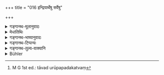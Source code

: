 +++
title = "016 इन्द्रियार्थेषु सर्वेषु"

+++

<details><summary>गङ्गानथ-मूलानुवादः</summary>

He shall not, through desires, become addicted to any sensual objects; excessive addiction to these, he shall avoid by mental reflection.—(10)
</details>

<details><summary>मेधातिथिः</summary>

इन्द्रियाणाम् अर्था विषया रूपरसादयः, तेषु **न प्रसज्येत** न सक्तिम् अत्यन्तां सेवां कुर्यात् । मनोहरा युवतयः वंशगीतं स्वादवद् रसः कर्पूरादिगन्धः रागवत् स्पर्शः- एते विषयाः । तान् नात्यन्तं सेवेत । **कामतः** कामप्रधानतया । सर्वेषु अयाचितोपमं तेष्व् अपि नित्यसेवी स्यात् । **अतिप्रसक्तिश्** चैवैषाम् । निवृत्त्युपायो ऽनेन कथ्यते । न हि वस्तुप्रसक्तिर् निवर्तितुं शक्त्या, **मनसा** तु प्रतिपक्षभावनया निवर्त्य । आदौ तावद् दुरुपपदकत्व[^५३] । उपस्थितेष्व् अपि भुक्तपूर्वेषु क्षणविरसतास्वभावश् च विनाशित्वं शास्त्रनिषेधाच् च सङ्गस्य नरकापात इत्य् एवमादि चिन्तयेत् । यथोक्तम् "न तथैतानि शक्यन्ते" (म्ध् २.९६) इति ॥ ४.१६ ॥


[^५३]:
     M G 1st ed.: tāvad urūpapadakatvaṃ
</details>

<details><summary>गङ्गानथ-भाष्यानुवादः</summary>

‘*Sensual objects*.’— Objects of sense, colour, taste, and the rest; — ‘*to these he shall not become addicted*,’—*i.e*., he shall not attend to them too much. Lovely young girls, sounds of flute and music, sweet taste, perfumes of camphor and other things, loving touch,—all these one shall not enjoy over much.

‘*Through desire*’—*i.e*., by reason of the predominating influence of desire.

In regard to all these, one should keep one’s own enjoyment under proper check; just in the same manner as one keeps one’s desire for wealth under check, by. restricting one’s earning? only to what one gets without begging.

‘*Excessive addiction to these*.’—This points out the method of restraining one’s desires. Attachment to objects cannot be checked by the mind; it can be checked by reflecting upon them as inimical to one’s best interests. At first, one should not seek to obtain them; and when they do come to one, and one has enjoyed them once, one should reflect upon the following facts relating to them:—These are such that in a moment they cease to be agreeable,—they are transient,—they are forbidden by the scriptures,—attachment to them leads to hell, and so forth. This is what has been already said under 2.96 above.—(16)
</details>

<details><summary>गङ्गानथ-टिप्पन्यः</summary>

This verse is quoted in *Aparārka* (p. 217);—and in *Prāyaścittaviveka* (p. 10).
</details>

<details><summary>गङ्गानथ-तुल्य-वाक्यानि</summary>

*Gautama* (9.50).—‘He shall not give much scope to the sexual organs,
the stomach, the hand, the feet, the speech and the eye.’

*Āpastamba* (2.5).—‘By controlling the activities of the mind, the
speech, the breath, the eye, the ear, the tactile organ, the sexual organ,—he attains immortality.’

*Baudhāyana* (2.2.1).—‘Always using water, always wearing the sacred
thread, daily studying the Veda, avoiding the Śūdra’s food, approaching his wife only during the *season*, offering oblations according to rule,—the Brāhmaṇa falls not from the region of Brahman.’

*Yājñavalkya* (1.122).—‘......Control of the senses......these are
conducive to the accomplishment of Dharma, for all men.’
</details>

<details><summary>Bühler</summary>

016	Let him not, out of desire (for enjoyments), attach himself to any sensual pleasures, and let him carefully obviate an excessive attachment to them, by (reflecting on their worthlessness in) his heart.
</details>
